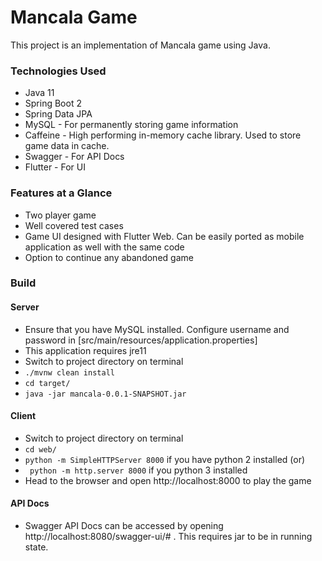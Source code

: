 # Mancala Game

This project is an implementation of Mancala game using Java.

### Technologies Used

* Java 11
* Spring Boot 2
* Spring Data JPA
* MySQL - For permanently storing game information
* Caffeine - High performing in-memory cache library. Used to store game data in cache.
* Swagger - For API Docs
* Flutter - For UI

### Features at a Glance

* Two player game
* Well covered test cases
* Game UI designed with Flutter Web. Can be easily ported as mobile application as well with the same code
* Option to continue any abandoned game

### Build

#### Server
* Ensure that you have MySQL installed. Configure username and password in [src/main/resources/application.properties]
* This application requires jre11
* Switch to project directory on terminal
* `./mvnw clean install`
* `cd target/`
* `java -jar mancala-0.0.1-SNAPSHOT.jar`

#### Client
* Switch to project directory on terminal
* `cd web/`
* `python -m SimpleHTTPServer 8000` if you have python 2 installed 
  (or)   
* ` python -m http.server 8000` if you python 3 installed
* Head to the browser and open http://localhost:8000 to play the game

#### API Docs
* Swagger API Docs can be accessed by opening http://localhost:8080/swagger-ui/# . This requires jar to be in running state.
